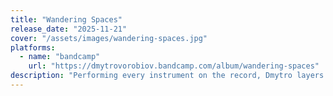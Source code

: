 ```yaml
---
title: "Wandering Spaces"
release_date: "2025-11-21"
cover: "/assets/images/wandering-spaces.jpg"
platforms:
  - name: "bandcamp"
    url: "https://dmytrovorobiov.bandcamp.com/album/wandering-spaces"
description: "Performing every instrument on the record, Dmytro layers electric guitar, subtle rhythmic textures, and the expressive breath of an electric trumpet tone - channeling raw emotional power through a modern, synthesized sound. The result is a spacious, slow-burning experience: part improvisation, part meditation."
---
```


